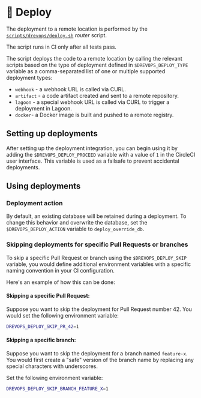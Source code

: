 # 🚚 Deploy

The deployment to a remote location is performed by the
[`scripts/drevops/deploy.sh`](../../../../scripts/drevops/deploy.sh) _router_
script.

The script runs in CI only after all tests pass.

The script deploys the  code to a remote location by calling the
relevant scripts based on the type of deployment defined in `$DREVOPS_DEPLOY_TYPE`
variable as a comma-separated list of one or multiple supported deployment types:
- `webhook` - a webhook URL is called via CURL.
- `artifact` - a code artifact created and sent to a remote repository.
- `lagoon` - a special webhook URL is called via CURL to trigger a deployment in
  Lagoon.
- `docker`- a Docker image is built and pushed to a remote registry.

## Setting up deployments

After setting up the deployment integration, you can begin using it by adding
the `$DREVOPS_DEPLOY_PROCEED` variable with a value of `1` in the CircleCI user
interface. This variable is used as a failsafe to prevent accidental
deployments.

## Using deployments

### Deployment action

By default, an existing database will be retained during a deployment. To change
this behavior and overwrite the database, set the `$DREVOPS_DEPLOY_ACTION`
variable to `deploy_override_db`.

### Skipping deployments for specific Pull Requests or branches

To skip a specific Pull Request or branch using the `$DREVOPS_DEPLOY_SKIP`
variable, you would define additional environment variables with a specific
naming convention in your CI configuration.

Here's an example of how this can be done:

#### Skipping a specific Pull Request:

   Suppose you want to skip the deployment for Pull Request number 42. You would
   set the following environment variable:

   ```bash
   DREVOPS_DEPLOY_SKIP_PR_42=1
   ```

#### Skipping a specific branch:

   Suppose you want to skip the deployment for a branch named `feature-x`. You
   would first create a "safe" version of the branch name by replacing any
   special characters with underscores.

   Set the following environment variable:

   ```bash
   DREVOPS_DEPLOY_SKIP_BRANCH_FEATURE_X=1
   ```
